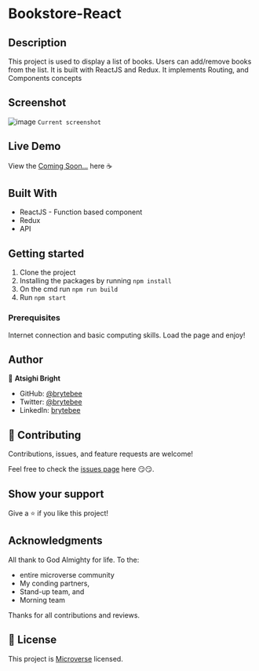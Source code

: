 # Bookstore-React

## Description

This project is used to display a list of books. Users can add/remove books from the list. It is built with ReactJS and Redux. It implements Routing, and Components concepts

## Screenshot

![image](https://user-images.githubusercontent.com/27709832/145400205-9ae8e0a2-5f45-4073-b67b-3266777873a7.png)
`Current screenshot`

## Live Demo

View the [Coming Soon...](https://brytebee.github.io/Bookstore-React) here ☕

## Built With

- ReactJS - Function based component
- Redux
- API

## Getting started

1. Clone the project
2. Installing the packages by running `npm install`
3. On the cmd run `npm run build`
4. Run `npm start`

### Prerequisites

Internet connection and basic computing skills.
Load the page and enjoy!

## Author

👤 **Atsighi Bright**

- GitHub: [@brytebee](https://github.com/brytebee)
- Twitter: [@brytebee](https://twitter.com/brytebee)
- LinkedIn: [brytebee](https://www.linkedin.com/in/brytebee/)

## 🤝 Contributing

Contributions, issues, and feature requests are welcome!

Feel free to check the [issues page](https://github.com/brytebee/Bookstore-React/issues) here 😏😏.

## Show your support

Give a ⭐️ if you like this project!

## Acknowledgments

All thank to God Almighty for life.
To the:

- entire microverse community
- My conding partners,
- Stand-up team, and
- Morning team

Thanks for all contributions and reviews.

## 📝 License

This project is [Microverse](https://www.microverse.org/) licensed.

